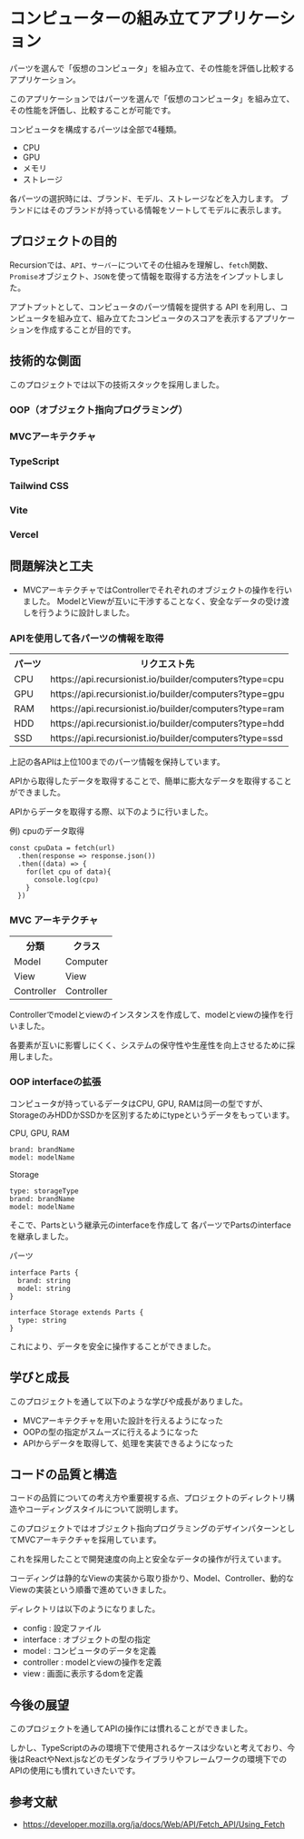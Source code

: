 # コンピューターの組み立てアプリケーション

パーツを選んで「仮想のコンピュータ」を組み立て、その性能を評価し比較するアプリケーション。

このアプリケーションではパーツを選んで「仮想のコンピュータ」を組み立て、その性能を評価し、比較することが可能です。

コンピュータを構成するパーツは全部で4種類。

- CPU
- GPU
- メモリ
- ストレージ

各パーツの選択時には、ブランド、モデル、ストレージなどを入力します。 ブランドにはそのブランドが持っている情報をソートしてモデルに表示します。

## プロジェクトの目的

Recursionでは、`API`、`サーバー`についてその仕組みを理解し、`fetch`関数、`Promise`オブジェクト、`JSON`を使って情報を取得する方法をインプットしました。

アプトプットとして、コンピュータのパーツ情報を提供する API を利用し、コンピュータを組み立て、組み立てたコンピュータのスコアを表示するアプリケーションを作成することが目的です。

## 技術的な側面
    
このプロジェクトでは以下の技術スタックを採用しました。

### OOP（オブジェクト指向プログラミング）
### MVCアーキテクチャ
### TypeScript
### Tailwind CSS
### Vite
### Vercel

## 問題解決と工夫
- MVCアーキテクチャではControllerでそれぞれのオブジェクトの操作を行いました。
ModelとViewが互いに干渉することなく、安全なデータの受け渡しを行うように設計しました。

### APIを使用して各パーツの情報を取得

<table>
  <tr>
    <th>パーツ</th>
    <th>リクエスト先</th>
  </tr>
  <tr>
    <td>CPU</td>
    <td>https://api.recursionist.io/builder/computers?type=cpu</td>
  </tr>
  <tr>
    <td>GPU</td>
    <td>https://api.recursionist.io/builder/computers?type=gpu</td>
  </tr>
  <tr>
    <td>RAM</td>
    <td>https://api.recursionist.io/builder/computers?type=ram</td>
  </tr>
  <tr>
    <td>HDD</td>
    <td>https://api.recursionist.io/builder/computers?type=hdd</td>
  </tr>
  <tr>
    <td>SSD</td>
    <td>https://api.recursionist.io/builder/computers?type=ssd</td>
  </tr>
</table>
上記の各APIは上位100までのパーツ情報を保持しています。

APIから取得したデータを取得することで、簡単に膨大なデータを取得することができました。

APIからデータを取得する際、以下のように行いました。

例) cpuのデータ取得
```
const cpuData = fetch(url)
  .then(response => response.json())
  .then((data) => {
    for(let cpu of data){
      console.log(cpu)
    }
  })
```

### MVC アーキテクチャ

<table>
  <tr>
    <th>分類</th>
    <th>クラス</th>
  </tr>
  <tr>
    <td>Model</td>
    <td>Computer</td>
  </tr>
  <tr>
    <td>View</td>
    <td>View</td>
  </tr>
  <tr>
    <td>Controller</td>
    <td>Controller</td>
  </tr>
</table>

Controllerでmodelとviewのインスタンスを作成して、modelとviewの操作を行いました。

各要素が互いに影響しにくく、システムの保守性や生産性を向上させるために採用しました。

### OOP interfaceの拡張

コンピュータが持っているデータはCPU, GPU, RAMは同一の型ですが、StorageのみHDDかSSDかを区別するためにtypeというデータをもっています。

CPU, GPU, RAM
```
brand: brandName
model: modelName
```

Storage
```
type: storageType
brand: brandName
model: modelName
```

そこで、Partsという継承元のinterfaceを作成して
各パーツでPartsのinterfaceを継承しました。

パーツ
```
interface Parts {
  brand: string
  model: string
}

interface Storage extends Parts {
  type: string
}
```

これにより、データを安全に操作することができました。

## 学びと成長
    
このプロジェクトを通して以下のような学びや成長がありました。

- MVCアーキテクチャを用いた設計を行えるようになった
- OOPの型の指定がスムーズに行えるようになった
- APIからデータを取得して、処理を実装できるようになった

## コードの品質と構造
    
コードの品質についての考え方や重要視する点、プロジェクトのディレクトリ構造やコーディングスタイルについて説明します。

このプロジェクトではオブジェクト指向プログラミングのデザインパターンとしてMVCアーキテクチャを採用しています。

これを採用したことで開発速度の向上と安全なデータの操作が行えています。

コーディングは静的なViewの実装から取り掛かり、Model、Controller、動的なViewの実装という順番で進めていきました。

ディレクトリは以下のようになりました。

- config : 設定ファイル
- interface : オブジェクトの型の指定
- model : コンピュータのデータを定義
- controller : modelとviewの操作を定義
- view : 画面に表示するdomを定義

## 今後の展望
    
このプロジェクトを通してAPIの操作には慣れることができました。

しかし、TypeScriptのみの環境下で使用されるケースは少ないと考えており、今後はReactやNext.jsなどのモダンなライブラリやフレームワークの環境下でのAPIの使用にも慣れていきたいです。

## 参考文献

- https://developer.mozilla.org/ja/docs/Web/API/Fetch_API/Using_Fetch
